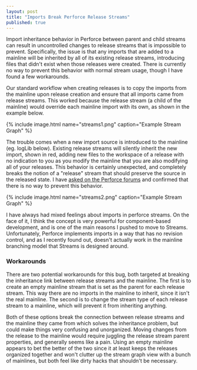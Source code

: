 ```yaml
---
layout: post
title: "Imports Break Perforce Release Streams"
published: true
---
```


Import inheritance behavior in Perforce between parent and child streams can result in uncontrolled changes to release streams that is impossible to prevent. Specifically, the issue is that any imports that are added to a mainline will be inherited by all of its existing release streams, introducing files that didn't exist when those releases were created. There is currently no way to prevent this behavior with normal stream usage, though I have found a few workarounds.

<!--more-->

Our standard workflow when creating releases is to copy the imports from the mainline upon release creation and ensure that all imports came from release streams. This worked because the release stream (a child of the mainline) would override each mainline import with its own, as shown in the example below.

{% include image.html name="streams1.png" caption="Example Stream Graph" %}

The trouble comes when a new import source is introduced to the mainline (eg. logLib below). Existing release streams will silently inherit the new import, shown in red, adding new files to the workspace of a release with no indication to you as you modify the mainline that you are also modifying all of your releases. This behavior is certainly unexpected, and completely breaks the notion of a "release" stream that should preserve the source in the released state. I have [asked on the Perforce forums](https://forums.perforce.com/index.php?/topic/5654-release-stream-import-inheritance/) and confirmed that there is no way to prevent this behavior. 

{% include image.html name="streams2.png" caption="Example Stream Graph" %}

I have always had mixed feelings about imports in perforce streams. On the face of it, I think the concept is very powerful for component-based development, and is one of the main reasons I pushed to move to Streams. Unfortunately, Perforce implements imports in a way that has no revision control, and as I recently found out, doesn't actually work in the mainline branching model that Streams is designed around. 

### Workarounds

There are two potential workarounds for this bug, both targeted at breaking the inheritance link between release streams and the mainline. The first is to create an empty mainline stream that is set as the parent for each release stream. This way there are no imports in the mainline to inherit, since it isn't the real mainline. The second is to change the stream type of each release stream to a mainline, which will prevent it from inheriting anything.

Both of these options break the connection between release streams and the mainline they came from which solves the inheritance problem, but could make things very confusing and unorganized. Moving changes from the release to the mainline would require juggling the release stream parent properties, and generally seems like a pain. Using an empty mainline appears to bet the better of the two since it at least keeps the releases organized together and won't clutter up the stream graph view with a bunch of mainlines, but both feel like dirty hacks that shouldn't be necessary.
